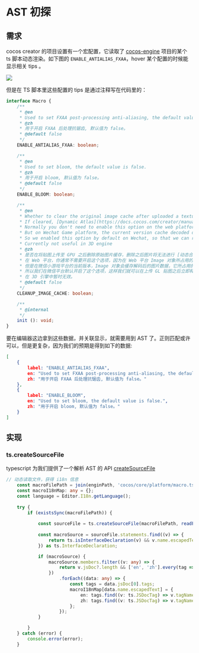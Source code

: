 # AST 初探

## 需求

cocos creator 的项目设置有一个宏配置，它读取了 [cocos-engine](https://github.com/cocos/cocos-engine/blob/v3.7.0/cocos/core/platform/macro.ts) 项目的某个 ts 脚本动态渲染。如下图的 `ENABLE_ANTIALIAS_FXAA`，hover 某个配置的时候能显示相关 tips 。

<img src="https://user-images.githubusercontent.com/35713518/207286655-24c179e4-315c-4606-9c1a-013c579ee1bc.png">

但是在 TS 脚本里这些配置的 tips 是通过注释写在代码里的：

```typescript
interface Macro {
    /**
     * @en
     * Used to set FXAA post-processing anti-aliasing, the default value is false.
     * @zh
     * 用于开启 FXAA 后处理抗锯齿, 默认值为 false。
     * @default false
     */
    ENABLE_ANTIALIAS_FXAA: boolean;

    /**
     * @en
     * Used to set bloom, the default value is false.
     * @zh
     * 用于开启 bloom, 默认值为 false。
     * @default false
     */
    ENABLE_BLOOM: boolean;

    /**
     * @en
     * Whether to clear the original image cache after uploaded a texture to GPU.
     * If cleared, [Dynamic Atlas](https://docs.cocos.com/creator/manual/en/advanced-topics/dynamic-atlas.html) will not be supported.
     * Normally you don't need to enable this option on the web platform, because Image object doesn't consume too much memory.
     * But on Wechat Game platform, the current version cache decoded data in Image object, which has high memory usage.
     * So we enabled this option by default on Wechat, so that we can release Image cache immediately after uploaded to GPU.
     * Currently not useful in 3D engine
     * @zh
     * 是否在将贴图上传至 GPU 之后删除原始图片缓存，删除之后图片将无法进行 [动态合图](https://docs.cocos.com/creator/manual/zh/advanced-topics/dynamic-atlas.html)。
     * 在 Web 平台，你通常不需要开启这个选项，因为在 Web 平台 Image 对象所占用的内存很小。
     * 但是在微信小游戏平台的当前版本，Image 对象会缓存解码后的图片数据，它所占用的内存空间很大。
     * 所以我们在微信平台默认开启了这个选项，这样我们就可以在上传 GL 贴图之后立即释放 Image 对象的内存，避免过高的内存占用。
     * 在 3D 引擎中暂时无效。
     * @default false
     */
    CLEANUP_IMAGE_CACHE: boolean;

    /**
     * @internal
     */
    init (): void;
}

```

要在编辑器这边拿到这些数据，并关联显示，就需要用到 AST 了。正则匹配或许可以，但是更复杂，因为我们的预期是得到如下的数据:

```json
[
    {
        label: "ENABLE_ANTIALIAS_FXAA",
        en: "Used to set FXAA post-processing anti-aliasing, the default value is false.",
        zh: "用于开启 FXAA 后处理抗锯齿, 默认值为 false。"
    },
    {
        label: "ENABLE_BLOOM",
        en: "Used to set bloom, the default value is false.",
        zh: "用于开启 bloom, 默认值为 false。"
    }
]
```

## 实现

### ts.createSourceFile

typescript 为我们提供了一个解析 AST 的 API [createSourceFile](https://github.com/microsoft/TypeScript/wiki/Using-the-Compiler-API)

```ts
// 动态读取文件，获得 i18n 信息
    const macroFilePath = join(enginPath, 'cocos/core/platform/macro.ts');
    const macroI18nMap: any = {};
    const language = Editor.I18n.getLanguage();
    
    try {
        if (existsSync(macroFilePath)) {
        
            const sourceFile = ts.createSourceFile(macroFilePath, readFileSync(macroFilePath).toString(), ts.ScriptTarget.Latest, true);
    
            const macroSource = sourceFile.statements.find((v) => {
                return ts.isInterfaceDeclaration(v) && v.name.escapedText === 'Macro';
            }) as ts.InterfaceDeclaration;

            if (macroSource) {
                macroSource.members.filter((v: any) => {
                    return v.jsDoc?.length && ['en', 'zh'].every(tag => v.jsDoc[0].tags.some((o: ts.JSDocTag) => o.tagName.escapedText === tag));
                })
                    .forEach((data: any) => {
                        const tags = data.jsDoc[0].tags;
                        macroI18nMap[data.name.escapedText] = {
                            en: tags.find((v: ts.JSDocTag) => v.tagName.escapedText === 'en').comment,
                            zh: tags.find((v: ts.JSDocTag) => v.tagName.escapedText === 'zh').comment,
                        };
                    });
            }

        }
    } catch (error) {
        console.error(error);
    }
```